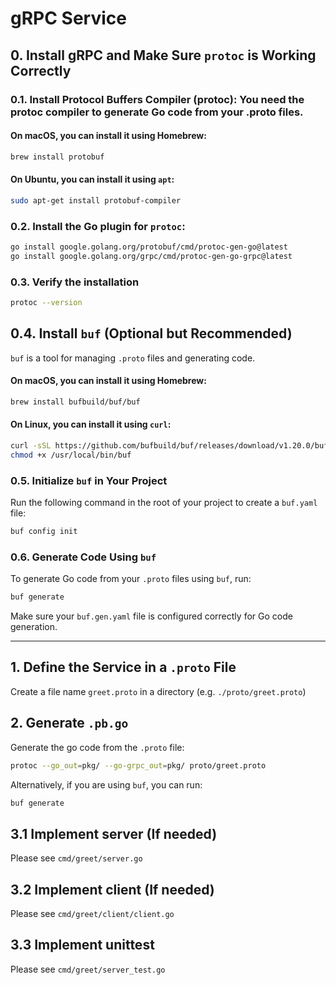 # gRPC Service

## 0. Install gRPC and Make Sure `protoc` is Working Correctly

### 0.1. Install Protocol Buffers Compiler (protoc): You need the protoc compiler to generate Go code from your .proto files.

#### On macOS, you can install it using Homebrew:
```bash
brew install protobuf
```

#### On Ubuntu, you can install it using `apt`:
```bash
sudo apt-get install protobuf-compiler
```

### 0.2. Install the Go plugin for `protoc`:

```bash
go install google.golang.org/protobuf/cmd/protoc-gen-go@latest
go install google.golang.org/grpc/cmd/protoc-gen-go-grpc@latest
```

### 0.3. Verify the installation

```bash
protoc --version
```

## 0.4. Install `buf` (Optional but Recommended)

`buf` is a tool for managing `.proto` files and generating code.

#### On macOS, you can install it using Homebrew:
```bash
brew install bufbuild/buf/buf
```

#### On Linux, you can install it using `curl`:
```bash
curl -sSL https://github.com/bufbuild/buf/releases/download/v1.20.0/buf-Linux-x86_64 -o /usr/local/bin/buf
chmod +x /usr/local/bin/buf
```

### 0.5. Initialize `buf` in Your Project

Run the following command in the root of your project to create a `buf.yaml` file:
```bash
buf config init
```

### 0.6. Generate Code Using `buf`

To generate Go code from your `.proto` files using `buf`, run:
```bash
buf generate
```

Make sure your `buf.gen.yaml` file is configured correctly for Go code generation.

---

## 1. Define the Service in a `.proto` File

Create a file name `greet.proto` in a directory (e.g. `./proto/greet.proto`)

## 2. Generate `.pb.go`
Generate the go code from the `.proto` file:

```bash
protoc --go_out=pkg/ --go-grpc_out=pkg/ proto/greet.proto
```

Alternatively, if you are using `buf`, you can run:
```bash
buf generate
```

## 3.1 Implement server (If needed)

Please see `cmd/greet/server.go`

## 3.2 Implement client (If needed)

Please see `cmd/greet/client/client.go`

## 3.3 Implement unittest

Please see `cmd/greet/server_test.go`